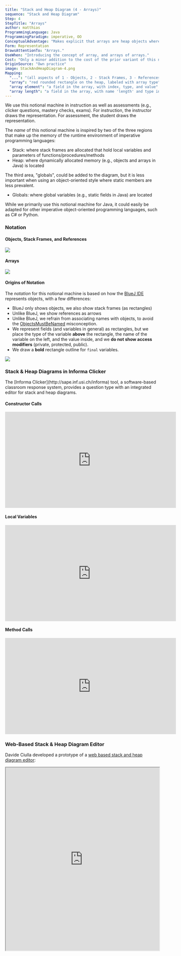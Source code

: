 ```yaml
---
title: "Stack and Heap Diagram (4 - Arrays)"
sequence: "Stack and Heap Diagram"
Step: 4
StepTitle: "Arrays"
author: matthias
ProgrammingLanguage: Java
ProgrammingParadigm: imperative, OO
ConceptualAdvantage: "Makes explicit that arrays are heap objects where elements are accessed by index, and where the length is stored in a special read-only field. Particularly useful when explaining arrays of arrays."
Form: Representation
DrawsAttentionTo: "Arrays."
UseWhen: "Introducing the concept of array, and arrays of arrays."
Cost: "Only a minor addition to the cost of the prior variant of this notional machine."
OriginSource: "Own practice"
image: StackAndHeapDiagram-4.png
Mapping:
  "...": "(all aspects of 1 - Objects, 2 - Stack Frames, 3 - References)"
  "array": "red rounded rectangle on the heap, labeled with array type"
  "array element": "a field in the array, with index, type, and value"
  "array length": "a field in the array, with name 'length' and type int, and a value corresponding to the number of elements"
---
```


We use this notional machine in instruction as well as assessments
(e.g., clicker questions, mastery checks, exams).
For instruction, the instructor draws the representation.
For assessment, the student draws the representation.

The *name* of this notional machine is inspired by two of the three regions that make up the memory of the runtime environment of imperative programming languages:

* Stack: where stack frames are allocated that hold local variables and parameters of functions/procedures/methods
* Heap: where dynamically allocated memory (e.g., objects and arrays in Java) is located

The third area, "globals", could be added to the diagram, but it is less important when using an object-oriented style where static members are less prevalent.

* Globals: where global variables (e.g., static fields in Java) are located

While we primarily use this notional machine for Java, it could easily be adapted for other imperative object-oriented programming languages, such as C# or Python.

<h3 class="ui header">Notation</h3>

<h4 class="ui header">Objects, Stack Frames, and References</h4>
<img src="/assets/images/nm/StackAndHeapDiagram.png" class="ui bordered image">

<h4 class="ui header">Arrays</h4>
<img src="/assets/images/nm/StackAndHeapDiagram-Arrays.png" class="ui bordered image">

<h4 class="ui header">Origins of Notation</h4>

The *notation* for this notional machine is based on how the [BlueJ IDE](https://bluej.org/) represents objects, with a few differences:

* BlueJ only shows objects, we also show stack frames (as rectangles)
* Unlike BlueJ, we show references as arrows
* Unlike BlueJ, we refrain from associating names with objects,
to avoid the [ObjectsMustBeNamed](https://progmiscon.org/misconceptions/Java/ObjectsMustBeNamed/) misconception.
* We represent fields (and variables in general) as rectangles,
but we place the type of the variable **above** the rectangle, the name of the variable on the left, and the value inside, and we **do not show access modifiers** (private, protected, public).
* We draw a **bold** rectangle outline for `final` variables.

<img src="/assets/images/nm/StackAndHeapDiagram-BlueJ-Object.png" class="ui medium image">


<h3 class="ui header">Stack &amp; Heap Diagrams in Informa Clicker</h3>
The [Informa Clicker](http://sape.inf.usi.ch/informa) tool, a software-based classroom response system, provides a question type with an integrated editor
for stack and heap diagrams.

<h4 class="ui header">Constructor Calls</h4>
<iframe width="560" height="315" src="https://www.youtube-nocookie.com/embed/Hpg4fBTCYuA" title="YouTube video player" frameborder="0" allow="accelerometer; autoplay; clipboard-write; encrypted-media; gyroscope; picture-in-picture" allowfullscreen></iframe>

<h4 class="ui header">Local Variables</h4>
<iframe width="560" height="315" src="https://www.youtube-nocookie.com/embed/GXqU1QEdC58" title="YouTube video player" frameborder="0" allow="accelerometer; autoplay; clipboard-write; encrypted-media; gyroscope; picture-in-picture" allowfullscreen></iframe>

<h4 class="ui header">Method Calls</h4>
<iframe width="560" height="315" src="https://www.youtube-nocookie.com/embed/OGsd8A9tCn0" title="YouTube video player" frameborder="0" allow="accelerometer; autoplay; clipboard-write; encrypted-media; gyroscope; picture-in-picture" allowfullscreen></iframe>

<h3 class="ui header">Web-Based Stack &amp; Heap Diagram Editor</h3>

Davide Ciulla developed a prototype of a [web based stack and heap diagram editor](https://stackandheap.netlify.app/):

<iframe src="https://stackandheap.netlify.app/" width="100%" height="600">
</iframe>
